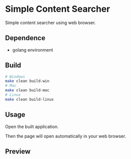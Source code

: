 # Simple Content Searcher
Simple content searcher using web browser.


## Dependence
- golang environment


## Build
```bash
# Windows
make clean build-win
# Mac
make clean build-mac
# Linux
make clean build-linux
```

## Usage
Open the built application.

Then the page will open automatically in your web browser.

## Preview
